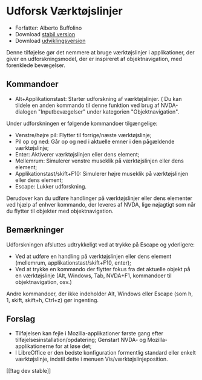 # Udforsk Værktøjslinjer #

* Forfatter: Alberto Buffolino
* Download [stabil version][1]
* Download [udviklingsversion][2]

Denne tilføjelse gør det nemmere at bruge værktøjslinjer i applikationer,
der giver en udforskningsmodel, der er inspireret af objektnavigation, med
forenklede bevægelser.

## Kommandoer

* Alt+Applikationstast: Starter udforskning af værktøjslinjer.
( Du kan tildele en anden kommando til denne funktion ved brug af NVDA-dialogen "Inputbevægelser" under kategorien "Objektnavigation".

Under udforskningen er følgende kommandoer tilgængelige:

* Venstre/højre pil: Flytter til forrige/næste værktøjslinje;
* Pil op og ned: Går op og ned i aktuelle emner i den pågældende
  værktøjslinje;
* Enter: Aktiverer værktøjslinjen eller dens element;
* Mellemrum: Simulerer venstre museklik på værktøjslinjen eller dens
  element;
* Applikationstast/skift+F10: Simulerer højre museklik på værktøjslinjen
  eller dens element;
* Escape: Lukker udforskning.

Derudover kan du udføre handlinger på værktøjslinjer eller dens elementer
ved hjælp af enhver kommando, der leveres af NVDA, lige nøjagtigt som når du
flytter til objekter med objektnavigation.

## Bemærkninger

Udforskningen afsluttes udtrykkeligt ved at trykke på Escape og yderligere:

* Ved at udføre en handling på værktøjslinjen eller dens element (mellemrum,
  applikationstast/skift+F10, enter);
* Ved at trykke en kommando der flytter fokus fra det aktuelle objekt på en
  værktøjslinje (Alt, Windows, Tab, NVDA+F1, kommandoer til
  objektnavigation, osv.)

Andre kommandoer, der ikke indeholder Alt, Windows eller Escape (som h, 1,
skift, skift+h, Ctrl+z) gør ingenting.

## Forslag

* Tilføjelsen kan fejle i Mozilla-applikationer første gang efter
  tilføjelsesinstallation/opdatering; Genstart NVDA- og
  Mozilla-applikationerne for at løse det;
* I LibreOffice er den bedste konfiguration formentlig standard eller enkelt
  værktøjslinje, indstil dette i menuen Vis/værktøjslinjeposition.


[[!tag dev stable]]

[1]: https://www.nvaccess.org/addonStore/legacy?file=tbx

[2]: https://www.nvaccess.org/addonStore/legacy?file=tbx-dev
